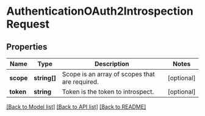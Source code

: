 # AuthenticationOAuth2IntrospectionRequest

## Properties
Name | Type | Description | Notes
------------ | ------------- | ------------- | -------------
**scope** | **string[]** | Scope is an array of scopes that are required. | [optional] 
**token** | **string** | Token is the token to introspect. | [optional] 

[[Back to Model list]](../README.md#documentation-for-models) [[Back to API list]](../README.md#documentation-for-api-endpoints) [[Back to README]](../README.md)


